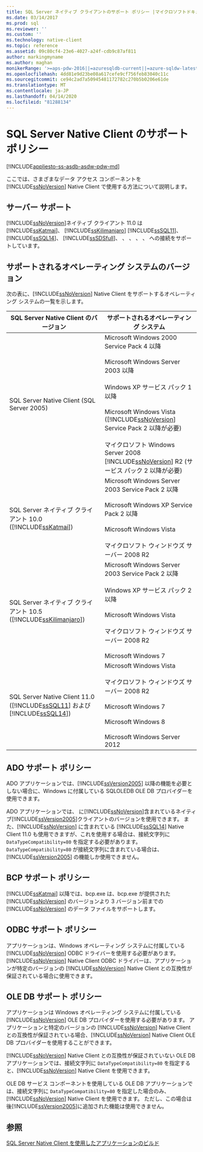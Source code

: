 ```yaml
---
title: SQL Server ネイティブ クライアントのサポート ポリシー |マイクロソフトドキュメント
ms.date: 03/14/2017
ms.prod: sql
ms.reviewer: ''
ms.custom: ''
ms.technology: native-client
ms.topic: reference
ms.assetid: 09c80cf4-23e6-4027-a24f-cdb9c87af811
author: markingmyname
ms.author: maghan
monikerRange: '>=aps-pdw-2016||=azuresqldb-current||=azure-sqldw-latest||>=sql-server-2016||=sqlallproducts-allversions||>=sql-server-linux-2017||=azuresqldb-mi-current'
ms.openlocfilehash: 4dd81e9d23be08a617cefe9cf756feb83040c11c
ms.sourcegitcommit: ce94c2ad7a50945481172782c270b5b0206e61de
ms.translationtype: MT
ms.contentlocale: ja-JP
ms.lasthandoff: 04/14/2020
ms.locfileid: "81288134"
---
```

# <a name="support-policies-for-sql-server-native-client"></a>SQL Server Native Client のサポート ポリシー
[!INCLUDE[appliesto-ss-asdb-asdw-pdw-md](../../../includes/appliesto-ss-asdb-asdw-pdw-md.md)]

  ここでは、さまざまなデータ アクセス コンポーネントを [!INCLUDE[ssNoVersion](../../../includes/ssnoversion-md.md)] Native Client で使用する方法について説明します。  
  
## <a name="server-support"></a>サーバー サポート  
 [!INCLUDE[ssNoVersion](../../../includes/ssnoversion-md.md)]ネイティブ クライアント 11.0 は[!INCLUDE[ssKatmai](../../../includes/sskatmai-md.md)]、 [!INCLUDE[ssKilimanjaro](../../../includes/sskilimanjaro-md.md)] [!INCLUDE[ssSQL11](../../../includes/sssql11-md.md)]、 [!INCLUDE[ssSQL14](../../../includes/sssql14-md.md)]、 [!INCLUDE[ssSDSfull](../../../includes/sssdsfull-md.md)]、 、 、 、 、 への接続をサポートしています。  
  
## <a name="supported-operating-system-versions"></a>サポートされるオペレーティング システムのバージョン  
 次の表に、[!INCLUDE[ssNoVersion](../../../includes/ssnoversion-md.md)] Native Client をサポートするオペレーティング システムの一覧を示します。  
  
|SQL Server Native Client のバージョン|サポートされるオペレーティング システム|  
|--------------------------------------|---------------------------------|  
|SQL Server Native Client (SQL Server 2005)|Microsoft Windows 2000 Service Pack 4 以降<br /><br /> Microsoft Windows Server 2003 以降<br /><br /> Windows XP サービス パック 1 以降<br /><br /> Microsoft Windows Vista ([!INCLUDE[ssNoVersion](../../../includes/ssnoversion-md.md)] Service Pack 2 以降が必要)<br /><br /> マイクロソフト Windows Server 2008 [!INCLUDE[ssNoVersion](../../../includes/ssnoversion-md.md)] R2 (サービス パック 2 以降が必要)|  
|SQL Server ネイティブ クライアント 10.0 ([!INCLUDE[ssKatmai](../../../includes/sskatmai-md.md)])|Microsoft Windows Server 2003 Service Pack 2 以降<br /><br /> Microsoft Windows XP Service Pack 2 以降<br /><br /> Microsoft Windows Vista<br /><br /> マイクロソフト ウィンドウズ サーバー 2008 R2|  
|SQL Server ネイティブ クライアント 10.5 ([!INCLUDE[ssKilimanjaro](../../../includes/sskilimanjaro-md.md)])|Microsoft Windows Server 2003 Service Pack 2 以降<br /><br /> Windows XP サービス パック 2 以降<br /><br /> Microsoft Windows Vista<br /><br /> マイクロソフト ウィンドウズ サーバー 2008 R2<br /><br /> Microsoft Windows 7|  
|SQL Server Native Client 11.0 ([!INCLUDE[ssSQL11](../../../includes/sssql11-md.md)] および [!INCLUDE[ssSQL14](../../../includes/sssql14-md.md)])|Microsoft Windows Vista<br /><br /> マイクロソフト ウィンドウズ サーバー 2008 R2<br /><br /> Microsoft Windows 7<br /><br /> Microsoft Windows 8<br /><br /> Microsoft Windows Server 2012|  
  
## <a name="ado-support-policies"></a>ADO サポート ポリシー  
 ADO アプリケーションでは、[!INCLUDE[ssVersion2005](../../../includes/ssversion2005-md.md)] 以降の機能を必要としない場合に、Windows に付属している SQLOLEDB OLE DB プロバイダーを使用できます。  
  
 ADO アプリケーションでは、 に[!INCLUDE[ssNoVersion](../../../includes/ssnoversion-md.md)]含まれているネイティブ[!INCLUDE[ssVersion2005](../../../includes/ssversion2005-md.md)]クライアントのバージョンを使用できます。 また、[!INCLUDE[ssNoVersion](../../../includes/ssnoversion-md.md)] に含まれている [!INCLUDE[ssSQL14](../../../includes/sssql14-md.md)] Native Client 11.0 も使用できますが、これを使用する場合は、接続文字列に `DataTypeCompatibility=80` を指定する必要があります。 `DataTypeCompatibility=80` が接続文字列に含まれている場合は、[!INCLUDE[ssVersion2005](../../../includes/ssversion2005-md.md)] の機能しか使用できません。  
  
## <a name="bcp-support-policies"></a>BCP サポート ポリシー  
 [!INCLUDE[ssKatmai](../../../includes/sskatmai-md.md)] 以降では、bcp.exe は、bcp.exe が提供された [!INCLUDE[ssNoVersion](../../../includes/ssnoversion-md.md)] のバージョンより 3 バージョン前までの [!INCLUDE[ssNoVersion](../../../includes/ssnoversion-md.md)] のデータ ファイルをサポートします。  
  
## <a name="odbc-support-policies"></a>ODBC サポート ポリシー  
 アプリケーションは、Windows オペレーティング システムに付属している [!INCLUDE[ssNoVersion](../../../includes/ssnoversion-md.md)] ODBC ドライバーを使用する必要があります。 [!INCLUDE[ssNoVersion](../../../includes/ssnoversion-md.md)] Native Client ODBC ドライバーは、アプリケーションが特定のバージョンの [!INCLUDE[ssNoVersion](../../../includes/ssnoversion-md.md)] Native Client との互換性が保証されている場合に使用できます。  
  
## <a name="ole-db-support-policies"></a>OLE DB サポート ポリシー  
 アプリケーションは Windows オペレーティング システムに付属している [!INCLUDE[ssNoVersion](../../../includes/ssnoversion-md.md)] OLE DB プロバイダーを使用する必要があります。 アプリケーションと特定のバージョンの [!INCLUDE[ssNoVersion](../../../includes/ssnoversion-md.md)] Native Client との互換性が保証されている場合、[!INCLUDE[ssNoVersion](../../../includes/ssnoversion-md.md)] Native Client OLE DB プロバイダーを使用することができます。  
  
 [!INCLUDE[ssNoVersion](../../../includes/ssnoversion-md.md)] Native Client との互換性が保証されていない OLE DB アプリケーションでは、接続文字列に `DataTypeCompatibility=80` を指定すると、[!INCLUDE[ssNoVersion](../../../includes/ssnoversion-md.md)] Native Client を使用できます。  
  
 OLE DB サービス コンポーネントを使用している OLE DB アプリケーションでは、接続文字列に `DataTypeCompatibility=80` を指定した場合のみ、[!INCLUDE[ssNoVersion](../../../includes/ssnoversion-md.md)] Native Client を使用できます。 ただし、この場合は後[!INCLUDE[ssVersion2005](../../../includes/ssversion2005-md.md)]に追加された機能は使用できません。  
  
## <a name="see-also"></a>参照  
 [SQL Server Native Client を使用したアプリケーションのビルド](../../../relational-databases/native-client/applications/building-applications-with-sql-server-native-client.md)  
  
  
